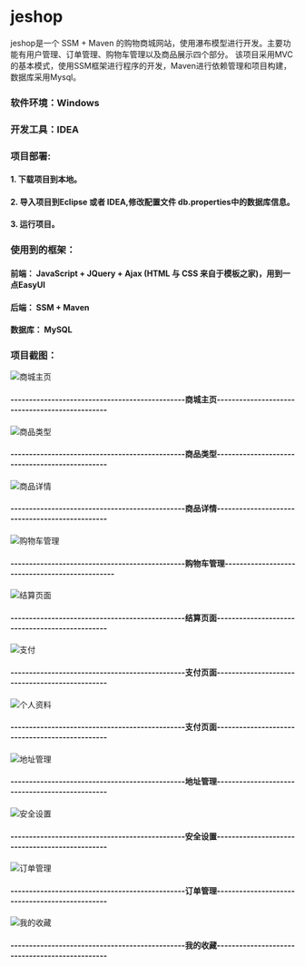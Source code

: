 # jeshop
  jeshop是一个 SSM + Maven 的购物商城网站，使用瀑布模型进行开发。主要功能有用户管理、订单管理、购物车管理以及商品展示四个部分。
该项目采用MVC的基本模式，使用SSM框架进行程序的开发，Maven进行依赖管理和项目构建，数据库采用Mysql。

### 软件环境：Windows

### 开发工具：IDEA

### 项目部署: 
####         1. 下载项目到本地。
####         2. 导入项目到Eclipse 或者 IDEA,修改配置文件 db.properties中的数据库信息。
####         3. 运行项目。
   
### 使用到的框架：
####    前端： JavaScript + JQuery + Ajax (HTML 与 CSS 来自于模板之家)，用到一点EasyUI
####    后端： SSM + Maven
####    数据库： MySQL

### 项目截图：
    
![商城主页](https://github.com/Tranquitilychen/jeshop/blob/master/image/%E4%B8%BB%E9%A1%B5.png)
####
#### -----------------------------------------------商城主页-----------------------------------------------
####   
![商品类型](https://github.com/Tranquitilychen/jeshop/blob/master/image/%E6%98%BE%E7%A4%BA%E7%B1%BB%E5%9E%8B%E5%95%86%E5%93%81.png)
####   
#### -----------------------------------------------商品类型-----------------------------------------------
####    
![商品详情](https://github.com/Tranquitilychen/jeshop/blob/master/image/%E6%98%BE%E7%A4%BA%E5%8D%95%E4%B8%AA%E5%95%86%E5%93%81.png)
####  
#### -----------------------------------------------商品详情-----------------------------------------------
####  
![购物车管理](https://github.com/Tranquitilychen/jeshop/blob/master/image/%E8%B4%AD%E7%89%A9%E8%BD%A6%E9%A1%B5%E9%9D%A2.png)
####  
#### -----------------------------------------------购物车管理-----------------------------------------------
####  
![结算页面](https://github.com/Tranquitilychen/jeshop/blob/master/image/%E7%BB%93%E7%AE%97%E9%A1%B5%E9%9D%A2%20.png)
####  
#### -----------------------------------------------结算页面-----------------------------------------------
####  
![支付](https://github.com/Tranquitilychen/jeshop/blob/master/image/%E6%94%AF%E4%BB%98.png)
####  
#### -----------------------------------------------支付页面-----------------------------------------------
####  
![个人资料](https://github.com/Tranquitilychen/jeshop/blob/master/image/%E4%B8%AA%E4%BA%BA%E8%B5%84%E6%96%99.png)
####  
#### -----------------------------------------------支付页面-----------------------------------------------
####  
![地址管理](https://github.com/Tranquitilychen/jeshop/blob/master/image/%E5%9C%B0%E5%9D%80%E7%AE%A1%E7%90%86.png)
####  
#### -----------------------------------------------地址管理-----------------------------------------------
####  
![安全设置](https://github.com/Tranquitilychen/jeshop/blob/master/image/%E5%AE%89%E5%85%A8%E8%AE%BE%E7%BD%AE%20.png)
####  
#### -----------------------------------------------安全设置-----------------------------------------------
####  
![订单管理](https://github.com/Tranquitilychen/jeshop/blob/master/image/%E8%AE%A2%E5%8D%95%E7%AE%A1%E7%90%86.png)
####  
#### -----------------------------------------------订单管理-----------------------------------------------
####  
![我的收藏](https://github.com/Tranquitilychen/jeshop/blob/master/image/%E6%88%91%E7%9A%84%E6%94%B6%E8%97%8F.png)
####  
#### -----------------------------------------------我的收藏-----------------------------------------------
####  
